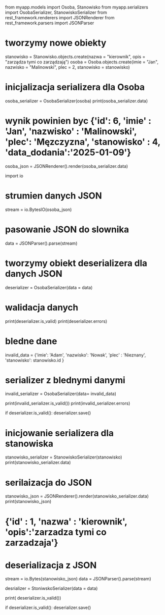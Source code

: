 from myapp.models import Osoba, Stanowisko
from myapp.serializers import OsobaSerializer, StanowiskoSerializer
from rest_framework.renderers import JSONRenderer
from rest_framework.parsers import JSONParser

# tworzymy nowe obiekty 

stanowisko = Stanowisko.objects.create(nazwa = "kierownik", opis = "zarządza tymi co zarządzają")
osoba = Osoba.objects.create(imie = "Jan", nazwisko = "Malinowski", plec = 2, stanowisko = stanowisko)

# inicjalizacja serializera dla Osoba 

osoba_serializer = OsobaSerializer(osoba)
print(osoba_serializer.data)

# wynik powinien byc {'id': 6, 'imie' : 'Jan', 'nazwisko' : 'Malinowski', 'plec': 'Męzczyzna', 'stanowisko' : 4, 'data_dodania':'2025-01-09'}

osoba_json = JSONRenderer().render(osoba_serializer.data)

import io 

# strumien danych JSON 

stream = io.BytesIO(osoba_json)

# pasowanie JSON do slownika 

data = JSONParser().parse(stream)

# tworzymy obiekt deserializera dla danych JSON 

deserializer = OsobaSerializer(data = data)

# walidacja danych 
print(deserializer.is_valid)
print(deserializer.errors)

# bledne dane 
invalid_data = {'imie': 'Adam', 'nazwisko': 'Nowak', 'plec' : 'Nieznany', 'stanowisko': stanowisko.id }

# serializer z blednymi danymi 
invalid_serializer = OsobaSerializer(data= invalid_data)

print(invalid_serializer.is_valid())
print(invalid_serializer.errors)

if deserializer.is_valid():
    deserializer.save()
    

# inicjowanie serializera dla stanowiska 

stanowisko_serializer = StanowiskoSerializer(stanowisko)
print(stanowisko_serializer.data)

# serilaizacja do JSON 

stanowisko_json = JSONRenderer().render(stanowisko_serializer.data)
print(stanowisko_json)

# {'id' : 1, 'nazwa' : 'kierownik', 'opis':'zarzadza tymi co zarzadzaja'}

# deserializacja z JSON 
stream = io.Bytes(stanowisko_json)
data = JSONParser().parse(stream)

desrializer = StoniwskoSerializer(data = data)

print( deserializer.is_valid())

if deserializer.is_valid():
    deserializer.save()



